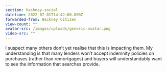 ```yaml
---
section: hackney-social
datetime: 2022-07-01T14:42:00.000Z
forwarded-from: Hackney Citizen
view-count: ""
avatar-src: /images/uploads/generic-avatar.png
video-src: ""
---
```

I suspect many others don’t yet realise that this is impacting them. My understanding is that many lenders won’t accept indemnity policies on purchases (rather than remortgages) and buyers will understandably want to see the information that searches provide.
